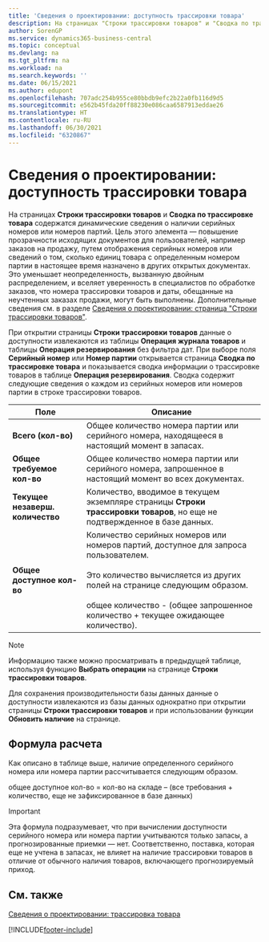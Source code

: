 ```yaml
---
title: 'Сведения о проектировании: доступность трассировки товара'
description: На страницах "Строки трассировки товаров" и "Сводка по трассировке товара" содержатся динамические сведения о наличии серийных номеров или номеров партий, повышая прозрачность для пользователей.
author: SorenGP
ms.service: dynamics365-business-central
ms.topic: conceptual
ms.devlang: na
ms.tgt_pltfrm: na
ms.workload: na
ms.search.keywords: ''
ms.date: 06/15/2021
ms.author: edupont
ms.openlocfilehash: 707adc254b955ce80bbdb9efc2b22a0fb116d9d5
ms.sourcegitcommit: e562b45fda20ff88230e086caa6587913eddae26
ms.translationtype: HT
ms.contentlocale: ru-RU
ms.lasthandoff: 06/30/2021
ms.locfileid: "6320867"
---
```

# <a name="design-details-item-tracking-availability"></a>Сведения о проектировании: доступность трассировки товара
На страницах **Строки трассировки товаров** и **Сводка по трассировке товара** содержатся динамические сведения о наличии серийных номеров или номеров партий. Цель этого элемента — повышение прозрачности исходящих документов для пользователей, например заказов на продажу, путем отображения серийных номеров или сведений о том, сколько единиц товара с определенным номером партии в настоящее время назначено в других открытых документах. Это уменьшает неопределенность, вызванную двойным распределением, и вселяет уверенность в специалистов по обработке заказов, что номера трассировки товаров и даты, обещанные на неучтенных заказах продажи, могут быть выполнены. Дополнительные сведения см. в разделе [Сведения о проектировании: страница "Строки трассировки товаров"](design-details-item-tracking-lines-window.md).  

 При открытии страницы **Строки трассировки товаров** данные о доступности извлекаются из таблицы **Операция журнала товаров** и таблицы **Операция резервирования** без фильтра дат. При выборе поля **Серийный номер** или **Номер партии** открывается страница **Сводка по трассировке товара** и показывается сводка информации о трассировке товаров в таблице **Операция резервирования**. Сводка содержит следующие сведения о каждом из серийных номеров или номеров партии в строке трассировки товаров.  

|Поле|Описание|  
|---------------------------------|---------------------------------------|  
|**Всего (кол-во)**|Общее количество номера партии или серийного номера, находящееся в настоящий момент в запасах.|  
|**Общее требуемое кол-во**|Общее количество номера партии или серийного номера, запрошенное в настоящий момент во всех документах.|  
|**Текущее незаверш. количество**|Количество, вводимое в текущем экземпляре страницы **Строки трассировки товаров**, но еще не подтвержденное в базе данных.|  
|**Общее доступное кол-во**|Количество серийных номеров или номеров партий, доступное для запроса пользователем.<br /><br /> Это количество вычисляется из других полей на странице следующим образом.<br /><br /> общее количество - (общее запрошенное количество + текущее ожидающее количество).|  

> [!NOTE]  
>  Информацию также можно просматривать в предыдущей таблице, используя функцию **Выбрать операции** на странице **Строки трассировки товаров**.  

 Для сохранения производительности базы данных данные о доступности извлекаются из базы данных однократно при открытии страницы **Строки трассировки товаров** и при использовании функции **Обновить наличие** на странице.  

## <a name="calculation-formula"></a>Формула расчета  
 Как описано в таблице выше, наличие определенного серийного номера или номера партии рассчитывается следующим образом.  

 общее доступное кол-во = кол-во на складе – (все требования + количество, еще не зафиксированное в базе данных)  

> [!IMPORTANT]  
>  Эта формула подразумевает, что при вычислении доступности серийного номера или номера партии учитываются только запасы, а прогнозированные приемки — нет. Соответственно, поставка, которая еще не учтена в запасах, не влияет на наличие трассировки товаров в отличие от обычного наличия товаров, включающего прогнозируемый приход.  

## <a name="see-also"></a>См. также  
 [Сведения о проектировании: трассировка товара](design-details-item-tracking.md)


[!INCLUDE[footer-include](includes/footer-banner.md)]